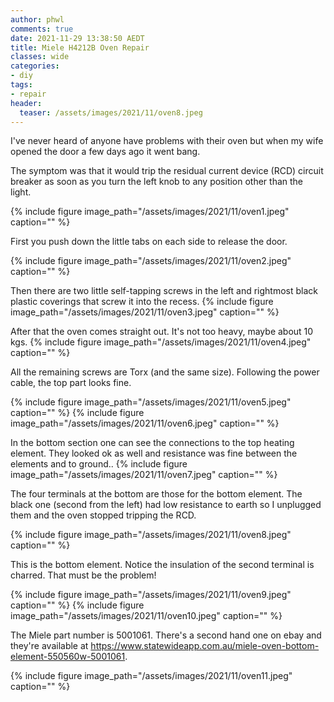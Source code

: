 ```yaml
---
author: phwl
comments: true
date: 2021-11-29 13:38:50 AEDT
title: Miele H4212B Oven Repair
classes: wide
categories:
- diy
tags:
- repair
header:
  teaser: /assets/images/2021/11/oven8.jpeg
---
```


I've never heard of anyone have problems with their oven but when my wife 
opened the door a few days ago it went bang.

<!-- more -->
The symptom was that it would trip the residual current device (RCD) circuit breaker as soon as you turn the
left knob to any position other than the light.

{% include figure image_path="/assets/images/2021/11/oven1.jpeg" caption="" %}

First you push down the little tabs on each side to release the door.

{% include figure image_path="/assets/images/2021/11/oven2.jpeg" caption="" %}

Then there are two little self-tapping screws in the left and rightmost black plastic coverings that screw it into the recess.
{% include figure image_path="/assets/images/2021/11/oven3.jpeg" caption="" %}

After that the oven comes straight out. It's not too heavy, maybe about 10 kgs.
{% include figure image_path="/assets/images/2021/11/oven4.jpeg" caption="" %}

All the remaining screws are Torx (and the same size).
Following the power cable, the top part looks fine.

{% include figure image_path="/assets/images/2021/11/oven5.jpeg" caption="" %}
{% include figure image_path="/assets/images/2021/11/oven6.jpeg" caption="" %}

In the bottom section one can see the connections to the top heating element. 
They looked ok as well and resistance was fine between the elements and to
ground..
{% include figure image_path="/assets/images/2021/11/oven7.jpeg" caption="" %}

The four terminals at the bottom are those for the bottom element. The
black one (second from the left) had low resistance to earth so 
I unplugged them and the oven stopped tripping the RCD.

{% include figure image_path="/assets/images/2021/11/oven8.jpeg" caption="" %}

This is the bottom element. Notice the insulation of the second terminal
is charred. That must be the problem! 

{% include figure image_path="/assets/images/2021/11/oven9.jpeg" caption="" %}
{% include figure image_path="/assets/images/2021/11/oven10.jpeg" caption="" %}

The Miele part number is 5001061. There's a second hand one on ebay and 
they're available at <https://www.statewideapp.com.au/miele-oven-bottom-element-550560w-5001061>.

{% include figure image_path="/assets/images/2021/11/oven11.jpeg" caption="" %}
